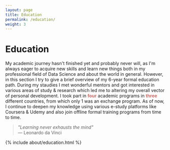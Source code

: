 ```yaml
---
layout: page
title: Education
permalink: /education/
weight: 3
---
```


# **Education**
My academic journey hasn't finished yet and probably never will, as I'm always eager to acquire new skills and learn new things both in my professional field of Data Science and about the world in general. However, in this section I try to give a brief overview of my 6-year formal education path.
During my staudies I met wonderful mentors and got interested in various areas of study & research which led me to altering my overall vector of personal development.
I took part in <font color="#CD6A65"><b>four</b></font> academic programs in <font color="#CD6A65"><b>three</b></font> different countries, from which only 1 was an exchange program.
As of now, I continue to deepen my knowledge using various e-study platforms like Coursera & Udemy and also join offline formal training programs from time to time.

> *"Learning never exhausts the mind"*   
> ― Leonardo da Vinci

<div class="row">
{% include about/education.html %}
</div>